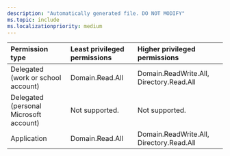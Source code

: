 ```yaml
---
description: "Automatically generated file. DO NOT MODIFY"
ms.topic: include
ms.localizationpriority: medium
---
```


|Permission type|Least privileged permissions|Higher privileged permissions|
|:---|:---|:---|
|Delegated (work or school account)|Domain.Read.All|Domain.ReadWrite.All, Directory.Read.All|
|Delegated (personal Microsoft account)|Not supported.|Not supported.|
|Application|Domain.Read.All|Domain.ReadWrite.All, Directory.Read.All|

